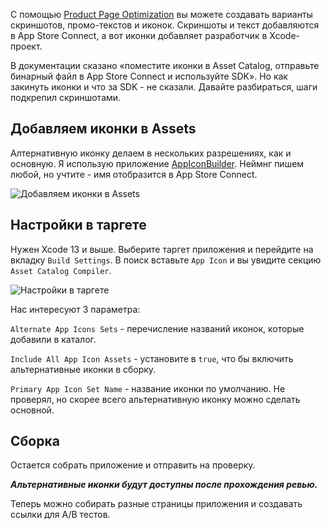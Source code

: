 С помощью  [Product Page Optimization](https://developer.apple.com/app-store/product-page-optimization/) вы можете создавать варианты скриншотов, промо-текстов и иконок. Скриншоты и текст добавляются в App Store Connect, а вот иконки добавляет разработчик в Xcode-проект.

В документации сказано «поместите иконки в Asset Catalog, отправьте бинарный файл в App Store Connect и используйте SDK». Но как закинуть иконки и что за SDK - не сказали. Давайте разбираться, шаги подкрепил скриншотами.

## Добавляем иконки в Assets

Алтернативную иконку делаем в нескольких разрешениях, как и основную. Я использую приложение [AppIconBuilder](https://apps.apple.com/app/id1294179975). Неймнг пишем любой, но учтите - имя отобразится в App Store Connect.

![Добавляем иконки в Assets](https://cdn.ivanvorobei.by/websites/sparrowcode.io/product-page-optimization-alternative-icons/adding-icons-to-assets.png)

## Настройки в таргете

Нужен Xcode 13 и выше. Выберите таргет приложения и перейдите на вкладку `Build Settings`. В поиск вставьте `App Icon` и вы увидите секцию `Asset Catalog Compiler`.

![Настройки в таргете](https://cdn.ivanvorobei.by/websites/sparrowcode.io/product-page-optimization-alternative-icons/adding-settings-to-target.png)

Нас интересуют 3 параметра:

`Alternate App Icons Sets` - перечисление названий иконок, которые добавили в каталог.

`Include All App Icon Assets` - установите в `true`, что бы включить альтернативные иконки в сборку.

`Primary App Icon Set Name` - название иконки по умолчанию. Не проверял, но скорее всего альтернативную иконку можно сделать основной.

## Cборка

Остается собрать приложение и отправить на проверку.

***Альтернативные иконки будут доступны после прохождения ревью.***

Теперь можно собирать разные страницы приложения и создавать ссылки для A/B тестов.

